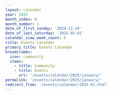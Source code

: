 ```yaml
---
layout: calendar
year: 2025
month_index: 0
month_number: 1
date_of_first_sunday: '2024-12-29'
date_of_last_saturday: '2025-02-01'
calendar_view_week_count: 5
title: Events Calendar
primary_title: Events Calendar
breadcrumbs:
  icon: community
  items:
    - title: Community
    - title: Events
      url: '/events/calendar/2025/january/'
permalink: '/events/calendar/2025/january/'
redirect_from: '/events/calendar/2025-01.html'
---
```

